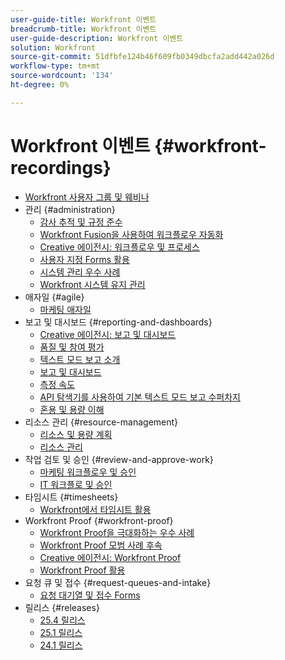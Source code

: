 ```yaml
---
user-guide-title: Workfront 이벤트
breadcrumb-title: Workfront 이벤트
user-guide-description: Workfront 이벤트
solution: Workfront
source-git-commit: 51dfbfe124b46f609fb0349dbcfa2add442a026d
workflow-type: tm+mt
source-wordcount: '134'
ht-degree: 0%

---
```



# Workfront 이벤트 {#workfront-recordings}

+ [Workfront 사용자 그룹 및 웨비나](overview.md)
+ 관리 {#administration}
   + [감사 추적 및 규정 준수](user-groups/audit-trails-and-compliance.md)
   + [Workfront Fusion을 사용하여 워크플로우 자동화](user-groups/automating-workflows-with-workfront-fusion.md)
   + [Creative 에이전시: 워크플로우 및 프로세스](user-groups/creative-agencies-workflows-and-process.md)
   + [사용자 지정 Forms 활용](user-groups/leveraging-custom-forms.md)
   + [시스템 관리 우수 사례](user-groups/system-admin-best-practices.md)
   + [Workfront 시스템 유지 관리](user-groups/workfront-system-maintenance.md)
+ 애자일 {#agile}
   + [마케팅 애자일](user-groups/agile-in-marketing.md)
+ 보고 및 대시보드 {#reporting-and-dashboards}
   + [Creative 에이전시: 보고 및 대시보드](user-groups/creative-agencies-reporting-and-dashboards.md)
   + [품질 및 참여 평가](webinars/gauging-quality-and-engagement.md)
   + [텍스트 모드 보고 소개](webinars/introduction-to-text-mode-reporting.md)
   + [보고 및 대시보드](user-groups/reporting-and-dashboards.md)
   + [측정 속도](webinars/measuring-velocity.md)
   + [API 탐색기를 사용하여 기본 텍스트 모드 보고 수퍼차지](webinars/supercharge-basic-text-mode-reporting-using-the-api-explorer.md)
   + [혼용 및 용량 이해](webinars/understanding-mix-and-capacity.md)
+ 리소스 관리 {#resource-management}
   + [리소스 및 용량 계획](user-groups/resource-and-capacity-planning.md)
   + [리소스 관리](user-groups/resource-management.md)
+ 작업 검토 및 승인 {#review-and-approve-work}
   + [마케팅 워크플로우 및 승인](user-groups/marketing-workflows-and-approvals.md)
   + [IT 워크플로 및 승인](user-groups/it-workflows-and-approvals.md)
+ 타임시트 {#timesheets}
   + [Workfront에서 타임시트 활용](user-groups/utilizing-timesheets-in-workfront.md)
+ Workfront Proof {#workfront-proof}
   + [Workfront Proof을 극대화하는 우수 사례](webinars/best-practices-to-maximize-workfront-proof.md)
   + [Workfront Proof 모범 사례 후속](webinars/follow-up-to-workfront-proof-best-practices.md)
   + [Creative 에이전시: Workfront Proof](user-groups/creative-agencies-workfront-proof.md)
   + [Workfront Proof 활용](user-groups/leveraging-workfront-proof.md)
+ 요청 큐 및 접수 {#request-queues-and-intake}
   + [요청 대기열 및 접수 Forms](user-groups/request-queues-and-intake-forms.md)
+ 릴리스 {#releases}
   + [25.4 릴리스](webinars/25-4-release-webinar.md)
   + [25.1 릴리스](webinars/25-1-release-webinar.md)
   + [24.1 릴리스](webinars/24-1-release-webinar.md)

